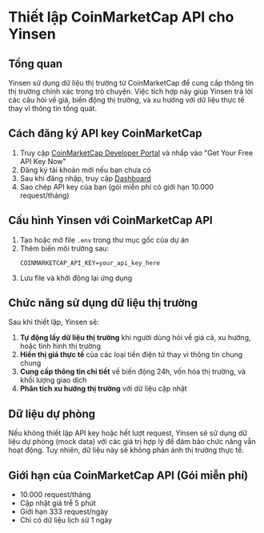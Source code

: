 # Thiết lập CoinMarketCap API cho Yinsen

## Tổng quan
Yinsen sử dụng dữ liệu thị trường từ CoinMarketCap để cung cấp thông tin thị trường chính xác trong trò chuyện. Việc tích hợp này giúp Yinsen trả lời các câu hỏi về giá, biến động thị trường, và xu hướng với dữ liệu thực tế thay vì thông tin tổng quát.

## Cách đăng ký API key CoinMarketCap

1. Truy cập [CoinMarketCap Developer Portal](https://coinmarketcap.com/api/) và nhấp vào "Get Your Free API Key Now"
2. Đăng ký tài khoản mới nếu bạn chưa có
3. Sau khi đăng nhập, truy cập [Dashboard](https://pro.coinmarketcap.com/account)
4. Sao chép API key của bạn (gói miễn phí có giới hạn 10.000 request/tháng)

## Cấu hình Yinsen với CoinMarketCap API

1. Tạo hoặc mở file `.env` trong thư mục gốc của dự án
2. Thêm biến môi trường sau:
   ```
   COINMARKETCAP_API_KEY=your_api_key_here
   ```
3. Lưu file và khởi động lại ứng dụng

## Chức năng sử dụng dữ liệu thị trường

Sau khi thiết lập, Yinsen sẽ:

1. **Tự động lấy dữ liệu thị trường** khi người dùng hỏi về giá cả, xu hướng, hoặc tình hình thị trường
2. **Hiển thị giá thực tế** của các loại tiền điện tử thay vì thông tin chung chung
3. **Cung cấp thông tin chi tiết** về biến động 24h, vốn hóa thị trường, và khối lượng giao dịch
4. **Phân tích xu hướng thị trường** với dữ liệu cập nhật

## Dữ liệu dự phòng

Nếu không thiết lập API key hoặc hết lượt request, Yinsen sẽ sử dụng dữ liệu dự phòng (mock data) với các giá trị hợp lý để đảm bảo chức năng vẫn hoạt động. Tuy nhiên, dữ liệu này sẽ không phản ánh thị trường thực tế.

## Giới hạn của CoinMarketCap API (Gói miễn phí)

- 10.000 request/tháng
- Cập nhật giá trễ 5 phút
- Giới hạn 333 request/ngày
- Chỉ có dữ liệu lịch sử 1 ngày 
